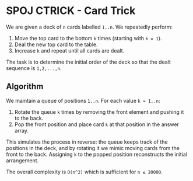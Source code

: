 # SPOJ CTRICK - Card Trick

We are given a deck of `n` cards labelled `1..n`. We repeatedly perform:

1. Move the top card to the bottom `k` times (starting with `k = 1`).
2. Deal the new top card to the table.
3. Increase `k` and repeat until all cards are dealt.

The task is to determine the initial order of the deck so that the dealt
sequence is `1,2,...,n`.

## Algorithm

We maintain a queue of positions `1..n`. For each value `k = 1..n`:

1. Rotate the queue `k` times by removing the front element and pushing it to the back.
2. Pop the front position and place card `k` at that position in the answer array.

This simulates the process in reverse: the queue keeps track of the
positions in the deck, and by rotating it we mimic moving cards from the
front to the back. Assigning `k` to the popped position reconstructs the
initial arrangement.

The overall complexity is `O(n^2)` which is sufficient for `n ≤ 20000`.
